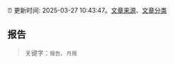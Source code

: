 :alarm_clock: 更新时间: 2025-03-27 10:43:47。[文章来源](/README.md)、[文章分类](/TAGS.md)

## 报告


> 关键字：`报告`、`月报`



